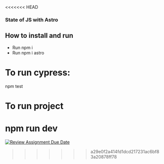 <<<<<<< HEAD
### State of JS with Astro

## How to install and run

- Run npm i
- Run npm i astro

# To run cypress:

npm test

# To run project

npm run dev
=======
[![Review Assignment Due Date](https://classroom.github.com/assets/deadline-readme-button-24ddc0f5d75046c5622901739e7c5dd533143b0c8e959d652212380cedb1ea36.svg)](https://classroom.github.com/a/Re6UZrKl)
>>>>>>> a29e0f2a414fd1dcd217231ac6bf83a20878ff78
